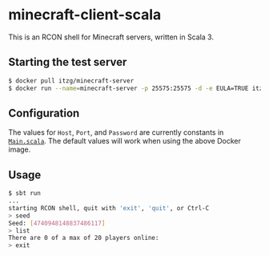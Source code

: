 # minecraft-client-scala

This is an RCON shell for Minecraft servers, written in Scala 3.

## Starting the test server

```bash
$ docker pull itzg/minecraft-server
$ docker run --name=minecraft-server -p 25575:25575 -d -e EULA=TRUE itzg/minecraft-server
```

## Configuration

The values for `Host`, `Port`, and `Password` are currently constants in [`Main.scala`](src/main/scala/Main.scala). The
default values will work when using the above Docker image.

## Usage

```bash
$ sbt run
...
starting RCON shell, quit with 'exit', 'quit', or Ctrl-C
> seed
Seed: [4740948148837486117]
> list
There are 0 of a max of 20 players online:
> exit
```